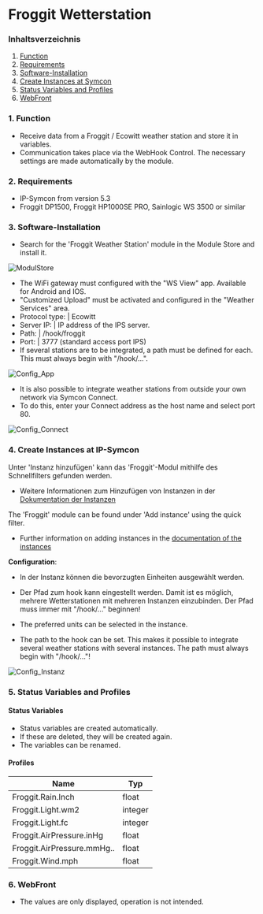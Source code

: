 # Froggit Wetterstation

### Inhaltsverzeichnis

1. [Function](#1-function)
2. [Requirements](#2-requirements)
3. [Software-Installation](#3-software-installation)
4. [Create Instances at Symcon](#4-create-instances-at-ip-symcon)
5. [Status Variables and Profiles](#5-status-variables-and-profiles)
6. [WebFront](#6-webfront)

### 1. Function

* Receive data from a Froggit / Ecowitt weather station and store it in variables.
* Communication takes place via the WebHook Control. The necessary settings are made automatically by the module. 

### 2. Requirements 

* IP-Symcon from version 5.3
* Froggit DP1500, Froggit HP1000SE PRO, Sainlogic WS 3500 or similar 

### 3. Software-Installation

* Search for the 'Froggit Weather Station' module in the Module Store and install it. 

![ModulStore](../docs/ModulStore.png)

* The WiFi gateway must configured with the "WS View" app. Available for Android and IOS.
* "Customized Upload" must be activated and configured in the "Weather Services" area.
* Protocol type: | Ecowitt
* Server IP: | IP address of the IPS server.
* Path: | /hook/froggit
* Port: | 3777 (standard access port IPS)
* If several stations are to be integrated, a path must be defined for each. This must always begin with "/hook/...". 


 ![Config_App](../docs/Config_App.png)

* It is also possible to integrate weather stations from outside your own network via Symcon Connect.
* To do this, enter your Connect address as the host name and select port 80. 

 ![Config_Connect](../docs/Config_Connect.png)
 

### 4. Create Instances at IP-Symcon

 Unter 'Instanz hinzufügen' kann das 'Froggit'-Modul mithilfe des Schnellfilters gefunden werden.  
- Weitere Informationen zum Hinzufügen von Instanzen in der [Dokumentation der Instanzen](https://www.symcon.de/service/dokumentation/konzepte/instanzen/#Instanz_hinzufügen)

The 'Froggit' module can be found under 'Add instance' using the quick filter.
- Further information on adding instances in the [documentation of the instances](https://www.symcon.de/en/service/documentation/concepts/instances/)

__Configuration__:

* In der Instanz können die bevorzugten Einheiten ausgewählt werden.
* Der Pfad zum hook kann eingestellt werden. Damit ist es möglich, mehrere Wetterstationen mit mehreren Instanzen einzubinden. Der Pfad muss immer mit "/hook/..." beginnen!

* The preferred units can be selected in the instance.
* The path to the hook can be set. This makes it possible to integrate several weather stations with several instances. The path must always begin with "/hook/..."! 

 ![Config_Instanz](../docs/Config_Instanz.PNG)

### 5. Status Variables and Profiles
#### Status Variables

* Status variables are created automatically.
* If these are deleted, they will be created again.
* The variables can be renamed. 

#### Profiles

Name   | Typ
------ | -------
Froggit.Rain.Inch  |  float
Froggit.Light.wm2  |  integer
Froggit.Light.fc   |  integer
Froggit.AirPressure.inHg  |  float
Froggit.AirPressure.mmHg..|  float
Froggit.Wind.mph   |  float

### 6. WebFront

* The values are only displayed, operation is not intended. 
